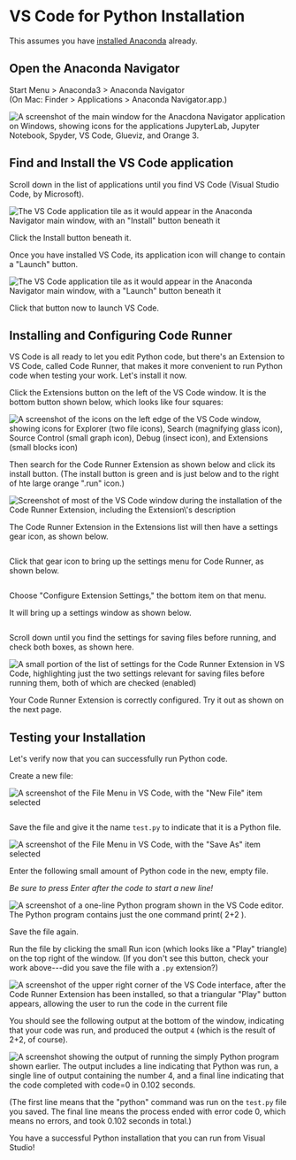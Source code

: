 
# VS Code for Python Installation

This assumes you have [installed Anaconda](anaconda-installation) already.

## Open the Anaconda Navigator

Start Menu \> Anaconda3 \> Anaconda Navigator\
(On Mac: Finder \> Applications \> Anaconda Navigator.app.)

<img alt="A screenshot of the main window for the Anacdona Navigator application
on Windows, showing icons for the applications JupyterLab, Jupyter
Notebook, Spyder, VS Code, Glueviz, and Orange
3." src="../../_images/install-image-6.png" class="center-box-image"/>


## Find and Install the VS Code application

Scroll down in the list of applications until you find VS Code (Visual
Studio Code, by Microsoft).

<img alt="The VS Code application tile as it would appear in the Anaconda
Navigator main window, with an &quot;Install&quot; button beneath
it" src="../../_images/install-image-7.png" class="center-box-image"/>


Click the Install button beneath it.

Once you have installed VS Code, its application icon will change to
contain a "Launch" button.

<img alt="The VS Code application tile as it would appear in the Anaconda
Navigator main window, with a &quot;Launch&quot; button beneath
it" src="../../_images/install-image-8.png" class="center-box-image"/>


Click that button now to launch VS Code.

## Installing and Configuring Code Runner

VS Code is all ready to let you edit Python code, but there's an
Extension to VS Code, called Code Runner, that makes it more convenient
to run Python code when testing your work. Let's install it now.

Click the Extensions button on the left of the VS Code window.  It is the bottom button shown below, which looks like four squares:

<img alt="A screenshot of the icons on the left edge of the VS Code window,
showing icons for Explorer (two file icons), Search (magnifying glass
icon), Source Control (small graph icon), Debug (insect icon), and
Extensions (small blocks
icon)" src="../../_images/install-image-9.png" class="center-box-image"/>


Then search for the Code Runner Extension as shown below and click its
install button.  (The install button is green and is just below and to the right of hte large orange ".run" icon.)

<img alt="Screenshot of most of the VS Code window during the installation of
the Code Runner Extension, including the Extension\'s
description" src="../../_images/install-image-10.png" class="center-box-image"/>

The Code Runner Extension in the Extensions list will then have a
settings gear icon, as shown below.

<img alt="" src="../../_images/install-image-11png" class="center-box-image"/>

Click that gear icon to bring up the settings menu for Code Runner, as shown below.

<img alt="" src="../../_images/install-image-12.png" class="center-box-image"/>

Choose "Configure Extension Settings," the bottom item on that menu.

It will bring up a settings window as shown below.

<img alt="" src="../../_images/install-image-13.png" class="center-box-image"/>

Scroll down until you find the settings for saving files before running,
and check both boxes, as shown here.

<img alt="A small portion of the list of settings for the Code Runner Extension in VS Code, highlighting just the two settings relevant for saving files before running them, both of which are checked (enabled)" src="../../_images/install-image-14.png" class="center-box-image"/>

Your Code Runner Extension is correctly configured. Try it out as shown
on the next page.

## Testing your Installation

Let's verify now that you can successfully run Python code.

Create a new file:

<img alt="A screenshot of the File Menu in VS Code, with the &quot;New File&quot; item
selected" src="../../_images/install-image-15.png" class="center-box-image"/>

<img alt="" src="../../_images/install-image-16.png" class="center-box-image"/>

Save the file and give it the name `test.py` to indicate that it is a Python file.

<img alt="A screenshot of the File Menu in VS Code, with the &quot;Save As&quot; item selected" src="../../_images/install-image-17.png" class="center-box-image"/>

Enter the following small amount of Python code in the new, empty file.

*Be sure to press Enter after the code to start a new line!*

<img alt="A screenshot of a one-line Python program shown in the VS Code editor.  The Python program contains just the one command print( 2+2 )." src="../../_images/install-image-18.png" class="center-box-image"/>

Save the file again.

Run the file by clicking the small Run icon (which looks like a "Play"
triangle) on the top right of the window.  (If you don't see this button,
check your work above---did you save the file with a `.py` extension?)

<img alt="A screenshot of the upper right corner of the VS Code interface, after the Code Runner Extension has been installed, so that a triangular &quot;Play&quot; button appears, allowing the user to run the code in the current file" src="../../_images/install-image-19.png" class="center-box-image"/>

You should see the following output at the bottom of the window,
indicating that your code was run, and produced the output `4` (which is
the result of 2+2, of course).

<img alt="A screenshot showing the output of running the simply Python program shown earlier. The output includes a line indicating that Python was run, a single line of output containing the number 4, and a final line indicating that the code completed with code=0 in 0.102 seconds." src="../../_images/install-image-20.png" class="center-box-image"/>

(The first line means that the "python" command was run on the `test.py`
file you saved. The final line means the process ended with error code
0, which means no errors, and took 0.102 seconds in total.)

You have a successful Python installation that you can run from Visual
Studio!
